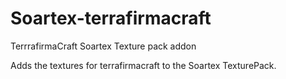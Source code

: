 Soartex-terrafirmacraft
======================

TerrrafirmaCraft Soartex Texture pack addon

Adds the textures for terrafirmacraft to the Soartex TexturePack.
